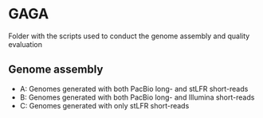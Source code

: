 # GAGA
Folder with the scripts used to conduct the genome assembly and quality evaluation

## Genome assembly
- A: Genomes generated with both PacBio long- and stLFR short-reads
- B: Genomes generated with both PacBio long- and Illumina short-reads
- C: Genomes generated with only stLFR short-reads

## 
